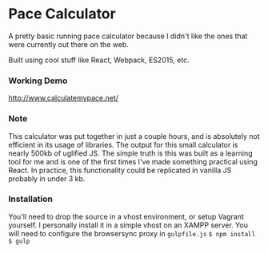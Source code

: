 # Pace Calculator
A pretty basic running pace calculator because I didn't like the ones that were currently out there on the web.

Built using cool stuff like React, Webpack, ES2015, etc.

### Working Demo
http://www.calculatemypace.net/

### Note
This calculator was put together in just a couple hours, and is absolutely not efficient in its usage of libraries. The output for this small calculator is nearly 500kb of uglified JS. The simple truth is this was built as a learning tool for me and is one of the first times I've made something practical using React. In practice, this functionality could be replicated in vanilla JS probably in under 3 kb.

### Installation
You'll need to drop the source in a vhost environment, or setup Vagrant yourself. I personally install it in a simple vhost on an XAMPP server. You will need to configure the browsersync proxy in `gulpfile.js`
`$ npm install`
`$ gulp`
